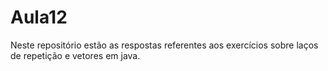 # Aula12
Neste repositório estão as respostas referentes aos exercícios sobre laços de repetição e vetores em java.

